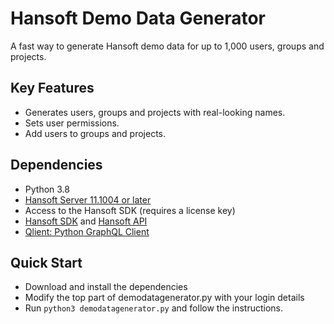 # Hansoft Demo Data Generator

A fast way to generate Hansoft demo data for up to 1,000 users, groups and projects.

## Key Features

* Generates users, groups and projects with real-looking names.
* Sets user permissions.
* Add users to groups and projects.

## Dependencies

* Python 3.8
* [Hansoft Server 11.1004 or later](https://www.perforce.com/downloads/hansoft-server)
* Access to the Hansoft SDK (requires a license key)
* [Hansoft SDK](https://www.perforce.com/downloads/hansoft-sdk) and [Hansoft API](https://www.perforce.com/downloads/hansoft-api)
* [Qlient: Python GraphQL Client](https://github.com/qlient-org/python-qlient)

## Quick Start

* Download and install the dependencies
* Modify the top part of demodatagenerator.py with your login details
* Run `python3 demodatagenerator.py` and follow the instructions.
